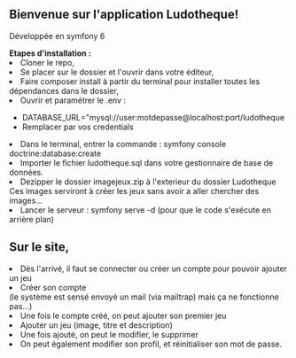 <h2>Bienvenue sur l'application Ludotheque!</h2>
<p>Développée en symfony 6</p>
<strong>Etapes d'installation :</strong> 
<li>Cloner le repo,</li>
<li>Se placer sur le dossier et l'ouvrir dans votre éditeur,</li>
<li>Faire composer install à partir du terminal pour installer toutes les dépendances dans le dossier,</li>
<li>Ouvrir et paramétrer le .env : </li>
  <ul>
  <li>DATABASE_URL="mysql://user:motdepasse@localhost:port/ludotheque</li>
  <li>Remplacer par vos credentials</li>
  </ul>
<li>Dans le terminal, entrer la commande : symfony console doctrine:database:create</li>
<li>Importer le fichier ludotheque.sql dans votre gestionnaire de base de données.</li>
<li>Dezipper le dossier imagejeux.zip à l'exterieur du dossier Ludotheque</li>
  Ces images serviront à créer les jeux sans avoir a aller chercher des images...

<li>Lancer le serveur : symfony serve -d (pour que le code s'exécute en arrière plan)</li>

<h2>Sur le site,</h2> 
<li>Dès l'arrivé, il faut se connecter ou créer un compte pour pouvoir ajouter un jeu</li>
<li>Créer son compte</li>
(le système est sensé envoyé un mail (via mailtrap) mais ça ne fonctionne pas...)</li>
<li>Une fois le compte créé, on peut ajouter son premier jeu</li>
<li>Ajouter un jeu (image, titre et description)</li>
<li>Une fois ajouté, on peut le modifier, le supprimer</li>
<li>On peut également modifier son profil, et réinitialiser son mot de passe.</li>
